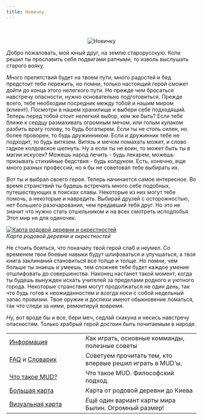 ```yaml
---
title: Новичку
---
```


&nbsp;

<p style='text-align: center'>
    <img src="/img/tit_newbies.jpg" alt='Новичку' />
</p>

<i class='letter letter-d'>Д</i>обро пожаловать, мой юный друг, на землю старорусскую. Коли решил ты прославить себя подвигами ратными, то изволь выслушать старого вояку.

<i class='letter letter-m mt-4'>М</i>ного препятствий будет на твоем пути, много радостей и бед предстоит тебе пережить, но помни, только настоящий герой сможет дойти до конца этого нелегкого пути. Но прежде чем бросаться навстречу опасности, нужно основательно подготовиться. Прежде всего, тебе необходим посредник между тобой и нашим миром (клиент). Посмотри в нашем хранилище и выбери себе подходящий. Теперь перед тобой стоит нелегкий выбор, кем же быть? Если тебе ближе к сердцу размахивать огромным мечом, или голым кулаком разбить врагу голову, то будь богатырем. Если ты не столь силен, но более проворен, то будь дружинником. Если и дружинник тебе не подходит, то будь витязем. Витязь и мечом помахать может, и слово гадкое колдовское шепнуть. Ну а если ты не воин, то может быть ты в магии искусен? Можешь народ лечить - будь лекарем, можешь призывать стихийные бедствия - будь колдуном. Есть, конечно, еще много разных профессий, но я бы не советовал тебе выбирать их.

<i class='letter letter-v mt-4'>В</i>от ты и выбрал своего героя. Теперь начинается самое интересное. Во время странствий ты будешь встречать много себе подобных, путешествующих в поисках славы. Некоторые из них могут тебе помочь, а некоторые и навредить. Выбирай друзей с осторожностью, нет большего разочарования, чем предавший тебя друг. Но это не значит что нужно стать отшельником и на всех смотреть исподлобья. Этот мир не для одиночек.

<p class='text-center mt-4 mb-4'>
    <a data-fslightbox='1' href='/img/map1.jpg'>
        <img src='/img/map1_sm.jpg' alt='Карта родовой деревни и окрестностей' class='thumb1' />
    </a>
    <br/>
    <i>Карта родовой деревни и окрестностей</i>
</p>

<i class='letter letter-n'>Н</i>е стоить бояться, что поначалу твой герой слаб и неумел. Со временем твои боевые навыки будут шлифоваться и улучшаться, а твоя книга заклинаний становиться все толще и толще. Но помни, чем больше ты знаешь и умеешь, тем сложнее тебе будет каждое умение отшлифовать до совершенства. Наконец настанет такой момент, когда ты будешь вынужден искать учителей за пределами родного и уютного города. Некоторые странствия могут продолжаться не один день, так что будь готов к неожиданностям и всегда носи с собой недельный запас провизии. Твое оружие и доспехи имеют обыкновение ломаться, так что следи за ними, ремонтируй вовремя.

<i class='letter letter-n mt-4'>Н</i>у, вот вроде бы и все, бери меч, седлай скакуна и несись навстречу опасностям. Только храбрый герой достоин быть почитаемым в народе.

<table class='table-links'>
<tr>
    <td style='width: 40%'><a href='/newbie/info'>Информация</a></td>
    <td><i class="letter letter-k">К</i>ак играть, основные комманды, полезные советы</td>
</tr>
<tr>
    <td><a href='/newbie/faq/'>FAQ</a> и <a href='/newbie/dict/'>Словарик</a></td>
    <td><i class="letter letter-s">С</i>оветуем прочитать тем, кто впервые решил играть в MUD'ы.</td>
</tr>
<tr>
    <td><a href='/newbie/about/'>Что такое MUD?</a></td>
    <td><i class="letter letter-ch">Ч</i>то такое MUD. Философский подход.</td>
</tr>
<tr>
    <td><a data-fslightbox='2' href='/img/map2.jpg'>Большая карта</a></td>
    <td><i class="letter letter-k">К</i>арта от родовой деревни до Киева</td>
</tr>
<tr>
    <td><a href='/files/map.bylins-index.html' target="_blank">Визуальная карта</a></td>
    <td><i class="letter letter-e">Е</i>щё один вариант карты мира Былин. Огромный размер!</td>
</tr>
</table>
